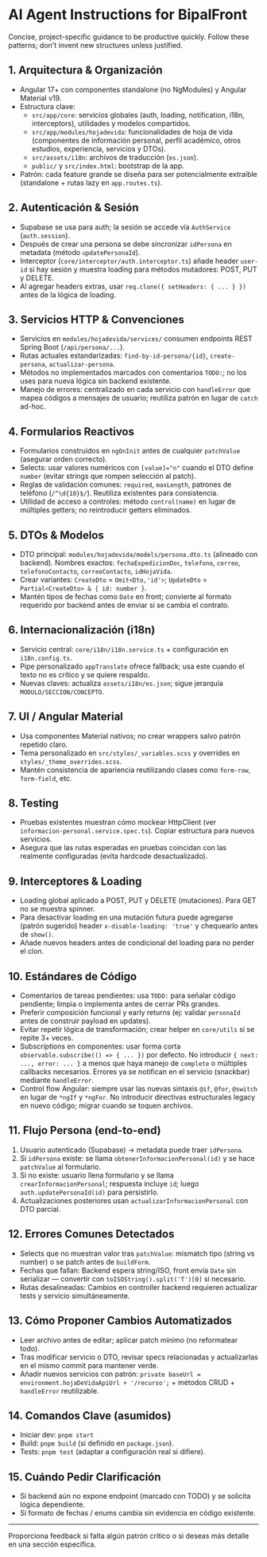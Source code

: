 # AI Agent Instructions for BipalFront

Concise, project-specific guidance to be productive quickly. Follow these patterns; don't invent new structures unless justified.

## 1. Arquitectura & Organización
- Angular 17+ con componentes standalone (no NgModules) y Angular Material v19.
- Estructura clave:
  - `src/app/core`: servicios globales (auth, loading, notification, i18n, interceptors), utilidades y modelos compartidos.
  - `src/app/modules/hojadevida`: funcionalidades de hoja de vida (componentes de información personal, perfil académico, otros estudios, experiencia, servicios y DTOs).
  - `src/assets/i18n`: archivos de traducción (`es.json`).
  - `public/` y `src/index.html`: bootstrap de la app.
- Patrón: cada feature grande se diseña para ser potencialmente extraíble (standalone + rutas lazy en `app.routes.ts`).

## 2. Autenticación & Sesión
- Supabase se usa para auth; la sesión se accede vía `AuthService` (`auth.session`).
- Después de crear una persona se debe sincronizar `idPersona` en metadata (método `updatePersonaId`).
- Interceptor (`core/interceptor/auth.interceptor.ts`) añade header `user-id` si hay sesión y muestra loading para métodos mutadores: POST, PUT y DELETE.
- Al agregar headers extras, usar `req.clone({ setHeaders: { ... } })` antes de la lógica de loading.

## 3. Servicios HTTP & Convenciones
- Servicios en `modules/hojadevida/services/` consumen endpoints REST Spring Boot (`/api/persona/...`).
- Rutas actuales estandarizadas: `find-by-id-persona/{id}`, `create-persona`, `actualizar-persona`.
- Métodos no implementados marcados con comentarios `TODO:`; no los uses para nueva lógica sin backend existente.
- Manejo de errores: centralizado en cada servicio con `handleError` que mapea códigos a mensajes de usuario; reutiliza patrón en lugar de `catch` ad-hoc.

## 4. Formularios Reactivos
- Formularios construidos en `ngOnInit` antes de cualquier `patchValue` (asegurar orden correcto).
- Selects: usar valores numéricos con `[value]="n"` cuando el DTO define `number` (evitar strings que rompen selección al patch).
- Reglas de validación comunes: `required`, `maxLength`, patrones de teléfono (`/^\d{10}$/`). Reutiliza existentes para consistencia.
- Utilidad de acceso a controles: método `control(name)` en lugar de múltiples getters; no reintroducir getters eliminados.

## 5. DTOs & Modelos
- DTO principal: `modules/hojadevida/models/persona.dto.ts` (alineado con backend). Nombres exactos: `fechaExpedicionDoc`, `telefono`, `correo`, `telefonoContacto`, `correoContacto`, `idHojaVida`.
- Crear variantes: `CreateDto` = `Omit<Dto,'id'>`; `UpdateDto` = `Partial<CreateDto> & { id: number }`.
- Mantén tipos de fechas como `Date` en front; convierte al formato requerido por backend antes de enviar si se cambia el contrato.

## 6. Internacionalización (i18n)
- Servicio central: `core/i18n/i18n.service.ts` + configuración en `i18n.config.ts`.
- Pipe personalizado `appTranslate` ofrece fallback; usa este cuando el texto no es crítico y se quiere respaldo.
- Nuevas claves: actualiza `assets/i18n/es.json`; sigue jerarquía `MODULO/SECCION/CONCEPTO`.

## 7. UI / Angular Material
- Usa componentes Material nativos; no crear wrappers salvo patrón repetido claro.
- Tema personalizado en `src/styles/_variables.scss` y overrides en `styles/_theme_overrides.scss`.
- Mantén consistencia de apariencia reutilizando clases como `form-row`, `form-field`, etc.

## 8. Testing
- Pruebas existentes muestran cómo mockear HttpClient (ver `informacion-personal.service.spec.ts`). Copiar estructura para nuevos servicios.
- Asegura que las rutas esperadas en pruebas coincidan con las realmente configuradas (evita hardcode desactualizado).

## 9. Interceptores & Loading
- Loading global aplicado a POST, PUT y DELETE (mutaciones). Para GET no se muestra spinner.
- Para desactivar loading en una mutación futura puede agregarse (patrón sugerido) header `x-disable-loading: 'true'` y chequearlo antes de `show()`.
- Añade nuevos headers antes de condicional del loading para no perder el clon.

## 10. Estándares de Código
- Comentarios de tareas pendientes: usa `TODO:` para señalar código pendiente; limpia o implementa antes de cerrar PRs grandes.
- Preferir composición funcional y early returns (ej: validar `personaId` antes de construir payload en updates).
- Evitar repetir lógica de transformación; crear helper en `core/utils` si se repite 3+ veces.
- Subscriptions en componentes: usar forma corta `observable.subscribe(() => { ... })` por defecto. No introducir `{ next: ..., error: ... }` a menos que haya manejo de `complete` o múltiples callbacks necesarios. Errores ya se notifican en el servicio (snackbar) mediante `handleError`.
- Control flow Angular: siempre usar las nuevas sintaxis `@if`, `@for`, `@switch` en lugar de `*ngIf` y `*ngFor`. No introducir directivas estructurales legacy en nuevo código; migrar cuando se toquen archivos.

## 11. Flujo Persona (end-to-end)
1. Usuario autenticado (Supabase) -> metadata puede traer `idPersona`.
2. Si `idPersona` existe: se llama `obtenerInformacionPersonal(id)` y se hace `patchValue` al formulario.
3. Si no existe: usuario llena formulario y se llama `crearInformacionPersonal`; respuesta incluye `id`; luego `auth.updatePersonaId(id)` para persistirlo.
4. Actualizaciones posteriores usan `actualizarInformacionPersonal` con DTO parcial.

## 12. Errores Comunes Detectados
- Selects que no muestran valor tras `patchValue`: mismatch tipo (string vs number) o se patch antes de `buildForm`.
- Fechas que fallan: Backend espera string/ISO, front envía `Date` sin serializar — convertir con `toISOString().split('T')[0]` si necesario.
- Rutas desalineadas: Cambios en controller backend requieren actualizar tests y servicio simultáneamente.

## 13. Cómo Proponer Cambios Automatizados
- Leer archivo antes de editar; aplicar patch mínimo (no reformatear todo).
- Tras modificar servicio o DTO, revisar specs relacionadas y actualizarlas en el mismo commit para mantener verde.
- Añadir nuevos servicios con patrón: `private baseUrl = environment.hojaDeVidaApiUrl + '/recurso';` + métodos CRUD + `handleError` reutilizable.

## 14. Comandos Clave (asumidos)
- Iniciar dev: `pnpm start`
- Build: `pnpm build` (si definido en `package.json`).
- Tests: `pnpm test` (adaptar a configuración real si difiere).

## 15. Cuándo Pedir Clarificación
- Si backend aún no expone endpoint (marcado con TODO) y se solicita lógica dependiente.
- Si formato de fechas / enums cambia sin evidencia en código existente.

---
Proporciona feedback si falta algún patrón crítico o si deseas más detalle en una sección específica.
